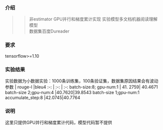 ### 介绍
>> 非estimator GPU并行和梯度累计实现
>> 实验模型多文档机器阅读理解模型  
>> 数据集百度Dureader  

### 要求
 tensorflow>=1.10

### 实验结果
实验数据为小数据实验：1000条训练集，100条验证集，数据集原因结果会有波动
参数 |  rouge-l |bleu4 
:-: | :-: | :-: 
batch-size:8; gpu-num:1 | 41. 2759| 40.4671
batch-size 2;gpu-num:4 |40.7620|39.8543
batch-size 1;gpu-num:1 accumulate_step:8 |42.0745|40.7764

### 说明
这里只提供GPU并行和梯度累计代码，模型代码暂不提供
